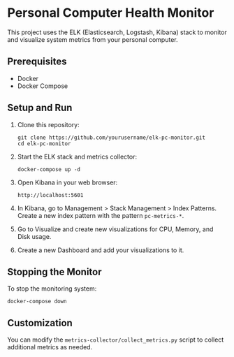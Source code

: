 # Personal Computer Health Monitor

This project uses the ELK (Elasticsearch, Logstash, Kibana) stack to monitor and visualize system metrics from your personal computer.

## Prerequisites

- Docker
- Docker Compose

## Setup and Run

1. Clone this repository:
   ```
   git clone https://github.com/yourusername/elk-pc-monitor.git
   cd elk-pc-monitor
   ```

2. Start the ELK stack and metrics collector:
   ```
   docker-compose up -d
   ```

3. Open Kibana in your web browser:
   ```
   http://localhost:5601
   ```

4. In Kibana, go to Management > Stack Management > Index Patterns.
   Create a new index pattern with the pattern `pc-metrics-*`.

5. Go to Visualize and create new visualizations for CPU, Memory, and Disk usage.

6. Create a new Dashboard and add your visualizations to it.

## Stopping the Monitor

To stop the monitoring system:
```
docker-compose down
```

## Customization

You can modify the `metrics-collector/collect_metrics.py` script to collect additional metrics as needed.
